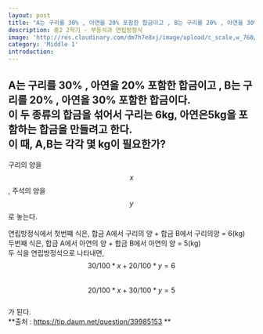 ```yaml
---
layout: post
title: "A는 구리를 30% , 아연을 20% 포함한 합금이고 , B는 구리를 20% , 아연을 30% 포함한 합금이다. 이 두 종류의 합금을 섞어서 구리는 6kg, 아연은5kg을 포함하는 합금을 만들려고 한다. 이 때, A,B는 각각 몇 kg이 필요한가?"
description: 중2 2학기 - 부등식과 연립방정식
image: 'http://res.cloudinary.com/dm7h7e8xj/image/upload/c_scale,w_760/v1504807239/morpheus_xdzgg1.jpg'
category: 'Middle 1'
introduction:
---
```

## A는 구리를 30% , 아연을 20% 포함한 합금이고 , B는 구리를 20% , 아연을 30% 포함한 합금이다.<br>이 두 종류의 합금을 섞어서 구리는 6kg, 아연은5kg을 포함하는 합금을 만들려고 한다.<br>이 때, A,B는 각각 몇 kg이 필요한가?

구리의 양을 $$x$$, 주석의 양을 $$y$$로 놓는다.<br>

연립방정식에서 첫번쨰 식은, 합금 A에서 구리의 양 + 합금 B에서 구리의양 = 6(kg)<br>
두번째 식은, 합금 A에서 아연의 양 + 합금 B에서 아연의 양 = 5(kg)<br>
두 식을 연립방정식으로 나타내면,<br>
$$30/100*x+20/100*y=6$$<br>
$$20/100*x+30/100*y=5$$<br>
가 된다.<br>
**출처 : https://tip.daum.net/question/39985153 **
